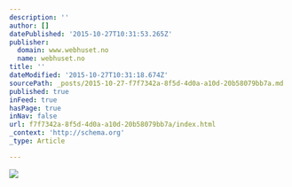 ```yaml
---
description: ''
author: []
datePublished: '2015-10-27T10:31:53.265Z'
publisher:
  domain: www.webhuset.no
  name: webhuset.no
title: ''
dateModified: '2015-10-27T10:31:18.674Z'
sourcePath: _posts/2015-10-27-f7f7342a-8f5d-4d0a-a10d-20b58079bb7a.md
published: true
inFeed: true
hasPage: true
inNav: false
url: f7f7342a-8f5d-4d0a-a10d-20b58079bb7a/index.html
_context: 'http://schema.org'
_type: Article

---
```

![](https://www.webhuset.no/v0.2769/Content/Images/Banners/oxbanner.png)